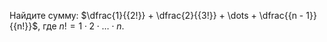 Найдите сумму: $\dfrac{1}{{2!}} + \dfrac{2}{{3!}} +  \dots   + \dfrac{{n - 1}}{{n!}}$, 
где $n!=1\cdot 2\cdot  \dots  \cdot n$.
